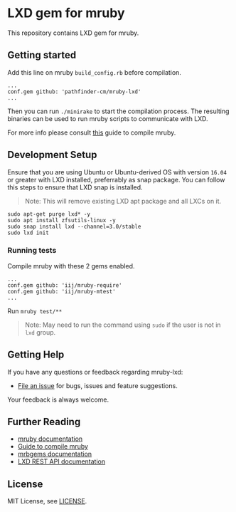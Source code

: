 # LXD gem for mruby

This repository contains LXD gem for mruby.

## Getting started

Add this line on mruby `build_config.rb` before compilation.

```
...
conf.gem github: 'pathfinder-cm/mruby-lxd'
...
```

Then you can run `./minirake` to start the compilation process. The resulting binaries can be used to run mruby scripts to communicate with LXD.

For more info please consult [this][mruby-compile-guide] guide to compile mruby.

## Development Setup

Ensure that you are using Ubuntu or Ubuntu-derived OS with version `16.04` or greater with LXD installed, preferrably as snap package. You can follow this steps to ensure that LXD snap is installed.

> Note: This will remove existing LXD apt package and all LXCs on it.

```
sudo apt-get purge lxd* -y
sudo apt install zfsutils-linux -y
sudo snap install lxd --channel=3.0/stable
sudo lxd init
```

### Running tests

Compile mruby with these 2 gems enabled.

```
...
conf.gem github: 'iij/mruby-require'
conf.gem github: 'iij/mruby-mtest'
...
```

Run `mruby test/**`

> Note: May need to run the command using `sudo` if the user is not in `lxd` group.

## Getting Help

If you have any questions or feedback regarding mruby-lxd:

- [File an issue](https://github.com/pathfinder-cm/mruby-lxd/issues/new) for bugs, issues and feature suggestions.

Your feedback is always welcome.

## Further Reading

- [mruby documentation][mruby-doc]
- [Guide to compile mruby][mruby-compile-guide]
- [mrbgems documentation][mrbgems-doc]
- [LXD REST API documentation][lxd-rest-api-doc]

[mruby-doc]: https://github.com/mruby/mruby/tree/master/doc
[mruby-compile-guide]: https://github.com/mruby/mruby/blob/master/doc/guides/compile.md
[mrbgems-doc]: https://github.com/mruby/mruby/blob/master/doc/guides/mrbgems.md
[lxd-rest-api-doc]: https://github.com/lxc/lxd/blob/master/doc/rest-api.md

## License

MIT License, see [LICENSE](LICENSE).
